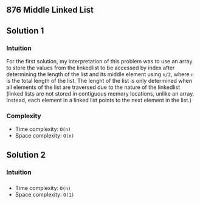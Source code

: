 ## 876 Middle Linked List

## Solution 1
### Intuition
For the first solution, my interpretation of this problem was to use an array to store the values from the linkedlist to be accessed by index after determining the length of the list and its middle element using `n/2`, where `n` is the total length of the list. The lenght of the list is only determined when all elements of the list are traversed due to the nature of the linkedlist (linked lists are not stored in contiguous memory locations, unlike an array. Instead, each element in a linked list points to the next element in the list.)

### Complexity
- Time complexity: `O(n)`
- Space complexity: `O(n)`

## Solution 2
### Intuition

###
- Time complexity: `O(n)`
- Space complexity: `O(1)`
